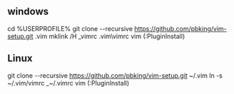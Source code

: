

## windows

   cd %USERPROFILE%
   git clone --recursive https://github.com/pbking/vim-setup.git .vim
   mklink /H _vimrc .vim\vimrc
   vim  (:PluginInstall)

## Linux

   git clone --recursive https://github.com/pbking/vim-setup.git ~/.vim
   ln -s ~/.vim/vimrc _~/.vimrc
   vim  (:PluginInstall)

